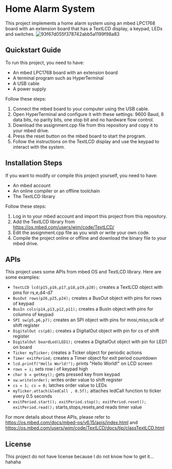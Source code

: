 # Home Alarm System

This project implements a home alarm system using an mbed LPC1768 board with an extension board that has a TextLCD display, a keypad, LEDs and switches.
![93f67d055f378742abb5a1199f98a83](https://github.com/yuwenluopie/Home-Alarm-System/assets/88228465/3d05d6cc-b21c-473c-b22a-4a45104623be)

## Quickstart Guide

To run this project, you need to have:

- An mbed LPC1768 board with an extension board
- A terminal program such as HyperTerminal
- A USB cable
- A power supply

Follow these steps:

1. Connect the mbed board to your computer using the USB cable.
2. Open HyperTerminal and configure it with these settings: 9600 Baud, 8 data bits, no parity bits, one stop bit and no hardware flow control.
3. Download the assignment.cpp file from this repository and copy it to your mbed drive.
4. Press the reset button on the mbed board to start the program.
5. Follow the instructions on the TextLCD display and use the keypad to interact with the system.

## Installation Steps

If you want to modify or compile this project yourself, you need to have:

- An mbed account
- An online compiler or an offline toolchain
- The TextLCD library

Follow these steps:

1. Log in to your mbed account and import this project from this repository.
2. Add the TextLCD library from https://os.mbed.com/users/wim/code/TextLCD/
3. Edit the assignment.cpp file as you wish or write your own code.
4. Compile the project online or offline and download the binary file to your mbed drive.

## APIs

This project uses some APIs from mbed OS and TextLCD library. Here are some examples:

- `TextLCD lcd(p15,p16,p17,p18,p19,p20);` creates a TextLCD object with pins for rs,e,d4-d7
- `BusOut rows(p26,p25,p24);` creates a BusOut object with pins for rows of keypad
- `BusIn cols(p14,p13,p12,p11);` creates a BusIn object with pins for columns of keypad
- `SPI sw(p5,p6,p7);` creates an SPI object with pins for mosi,miso,sclk of shift register
- `DigitalOut cs(p8);` creates a DigitalOut object with pin for cs of shift register
- `DigitalOut boardLed(LED1);` creates a DigitalOut object with pin for LED1 on board
- `Ticker myTicker;` creates a Ticker object for periodic actions
- `Timer exitPeriod;` creates a Timer object for exit period countdown
- `lcd.printf("Hello World!");` prints "Hello World!" on LCD screen
- `rows = i;` sets row i of keypad high 
- `char b = getKey();` gets pressed key from keypad 
- `sw.write(order);` writes order value to shift register 
- `cs = 1; cs = 0;` latches order value to LEDs 
- `myTicker.attach(&ledCall , 0.5f);` attaches ledCall function to ticker every 0.5 seconds 
- `exitPeriod.start(); exitPeriod.stop(); exitPeriod.reset(); exitPeriod.read();`
starts,stops,resets,and reads timer value 

For more details about these APIs, please refer to https://os.mbed.com/docs/mbed-os/v6.15/apis/index.html and https://os.mbed.com/users/wim/code/TextLCD/docs/tip/classTextLCD.html

## License

This project do not have license because I do not know how to get it... hahaha
